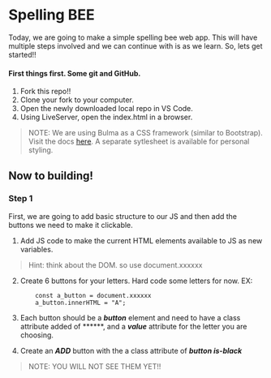 # Spelling BEE

Today, we are going to make a simple spelling bee web app.  This will have multiple steps involved and we can continue with is as we learn.  So, lets get started!!

#### First things first. Some git and GitHub.
 1. Fork this repo!!
 2. Clone your fork to your computer.
 3. Open the newly downloaded local repo in VS Code.
 4. Using LiveServer, open the index.html in a browser.

 >NOTE: We are using Bulma as a CSS framework (similar to Bootstrap).  Visit the docs [here](https://bulma.io).  A separate sytlesheet is available for personal styling.

 ## Now to building!

### Step 1

First, we are going to add basic structure to our JS and then add the buttons we need to make it clickable.

 1. Add JS code to make the current HTML elements available to JS as new variables.
> Hint: think about the DOM.  so use document.xxxxxx

 2. Create 6 buttons for your letters.  Hard code some letters for now. EX:

            const a_button = document.xxxxxx
            a_button.innerHTML = "A";
            
 3. Each button should be a ***button*** element and need to have a class attribute added of ******, and a ***value*** attribute for the letter you are choosing.  

 4. Create an ***ADD*** button with the a class attribute of ***button is-black***

 >NOTE:  YOU WILL NOT SEE THEM YET!!

 


